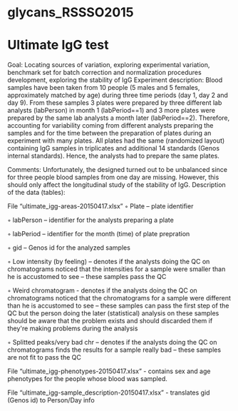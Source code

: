 # glycans_RSSSO2015

# Ultimate IgG test

Goal: Locating sources of variation, exploring experimental variation, benchmark set for batch correction and normalization procedures development, exploring the stability of IgG Experiment description: Blood samples have been taken from 10 people (5 males and 5 females, approximately matched by age) during three time periods (day 1, day 2 and day 9). From these samples 3 plates were prepared by three different lab analysts (labPerson) in month 1 (labPeriod==1) and 3 more plates were prepared by the same lab analysts a month later (labPeriod==2). Therefore, accounting for variability coming from different analysts
preparing the samples and for the time between the preparation of plates during an experiment with many plates. All plates had the same (randomized layout) containing IgG samples in triplicates and additional 14 standards (Genos internal standards). Hence, the analysts had to prepare the same plates.

Comments: Unfortunately, the designed turned out to be unbalanced since for three people blood samples from one day are missing. However, this should only affect the longitudinal study of the stability of IgG. Description of the data (tables):

File “ultimate_igg-areas-20150417.xlsx”
◦ Plate – plate identifier

◦ labPerson – identifier for the analysts preparing a plate

◦ labPeriod – identifier for the month (time) of plate prepration

◦ gid – Genos id for the analyzed samples

◦ Low intensity (by feeling) – denotes if the analysts doing the QC on chromatograms noticed that the intensities for a sample were smaller than he is accustomed to see – these samples pass the QC

◦ Weird chromatogram - denotes if the analysts doing the QC on chromatograms noticed that the chromatograms for a sample were different than he is accustomed to see – these samples can pass the first step of the QC but the person doing the later (statistical) analysis on these samples should be aware that the problem exists and should discarded them if they&#39;re making problems during the analysis

◦ Splitted peaks/very bad chr – denotes if the analysts doing the QC on
chromatograms finds the results for a sample really bad – these samples are not fit
to pass the QC

File “ultimate_igg-phenotypes-20150417.xlsx” - contains sex and age phenotypes for the people whose blood was sampled.

File “ultimate_igg-sample_description-20150417.xlsx” - translates gid (Genos id) to Person/Day info
